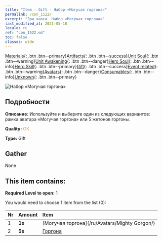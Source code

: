 ```yaml
---
title: "Item - Gift - Набор «Могучая горгона»"
permalink: /con_1522/
excerpt: "Эра хаоса  Набор «Могучая горгона»"
last_modified_at: 2021-05-18
locale: ru
ref: "con_1522.md"
toc: false
classes: wide
---
```

 [Materials](/ItemsRU/){: .btn .btn--primary}[Artifacts](/ItemsRU/Artifacts/){: .btn .btn--success}[Unit Soul](/ItemsRU/UnitSoul/){: .btn .btn--warning}[Unit Awakening](/ItemsRU/UnitAwakening/){: .btn .btn--danger}[Hero Soul](/ItemsRU/HeroSoul/){: .btn .btn--info}[Hero Skill](/ItemsRU/HeroSkill/){: .btn .btn--primary}[Gift](/ItemsRU/Gift/){: .btn .btn--success}[Event related](/ItemsRU/Events/){: .btn .btn--warning}[Avatars](/ItemsRU/Avatars/){: .btn .btn--danger}[Consumables](/ItemsRU/Consumables/){: .btn .btn--info}[Unknown](/ItemsRU/Unknown/){: .btn .btn--primary}

 ![Набор «Могучая горгона»](/images/t/i_907136.png)

## Подробности
 **Описание:** Используйте и выберите один из следующих вариантов: рамка аватара «Могучая горгона» или 5 жетонов горгоны.

 **Quality:** <span style="color: #FF8C00">OK</span>

 **Type:** Gift

## Gather

  None

## This item contains:

 **Required Level to open:** 1

 You would need to choose 1 item from the list (0):

  | Nr | Amount |     Item    |
  |:---|:-------|:------------|
  | 1 |  **1x** | [Могучая горгона](/ru/Avatars/Mighty Gorgon/) |  | 
  | 2 |  **5x** | [Горгона](/ItemsRU/unt_257/) |  | 
